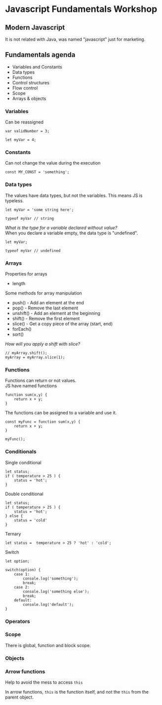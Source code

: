 # Javascript Fundamentals Workshop

## Modern Javascript

It is not related with Java, was named "javascript" just for marketing.

## Fundamentals agenda

* Variables and Constants
* Data types
* Functions
* Control structures
* Flow control
* Scope
* Arrays & objects

### Variables

Can be reassigned
```
var validNumber = 3;

let myVar = 4;
```

### Constants

Can not change the value during the execution
```
const MY_CONST = 'something';   
```

### Data types

The values have data types, but not the variables. This means JS is typeless.

```
let myVar = 'some string here';

typeof myVar // string
```

*What is the type for a variable declared without value?*  
When you declare a variable empty, the data type is "undefined".
```
let myVar;

typeof myVar // undefined
```

### Arrays

Properties for arrays
* length

Some methods for array manipulation
* push() - Add an element at the end
* pop() - Remove the last element
* unshift() - Add an element at the beginning
* shift() - Remove the first element
* slice() - Get a copy piece of the array (start, end)
* forEach()
* sort()

*How will you apply a shift with slice?*
```
// myArray.shift();
myArray = myArray.slice(1);
```

### Functions

Functions can return or not values.  
JS have named functions

```
function sum(x,y) {
    return x + y;
}
```

The functions can be assigned to a variable and use it.

```
const myFunc = function sum(x,y) {
    return x + y;
}

myFunc();
```

### Conditionals

Single conditional
```
let status;
if ( temperature > 25 ) {
    status = 'hot';
}
```

Double conditional
```
let status;
if ( temperature > 25 ) {
    status = 'hot';
} else {
    status = 'cold'
}
```
Ternary
```
let status =  temperature > 25 ? 'hot' : 'cold';
```
Switch
```
let option;

switch(option) {
    case 1:
        console.log('something');
        break;
    case 2:
        console.log('something else');
        break;      
    default:
        console.log('default');
}
```

### Operators

### Scope

There is global, function and block scope.

### Objects

### Arrow functions

Help to avoid the mess to access `this`

In arrow functions, `this` is the function itself, and not the `this` from the parent object.
